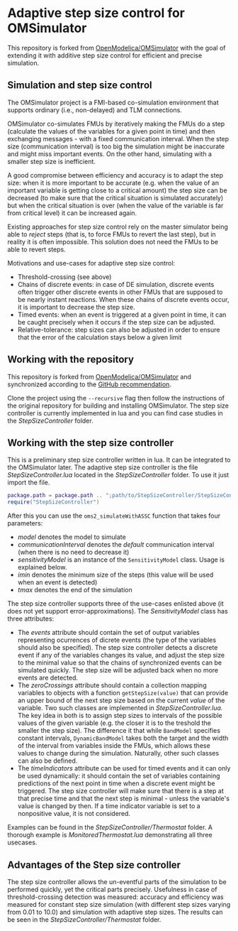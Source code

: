 # Adaptive step size control for OMSimulator

This repository is forked from [OpenModelica/OMSimulator](https://github.com/OpenModelica/OMSimulator) with the goal of extending it with additive step size control for efficient and precise simulation.

## Simulation and step size control

The OMSimulator project is a FMI-based co-simulation environment that supports ordinary (i.e., non-delayed) and TLM connections.

OMSimulator co-simulates FMUs by iteratively making the FMUs do a step (calculate the values of the variables for a given point in time) and then exchanging messages - with a fixed communication interval. When the step size (communication interval) is too big the simulation might be inaccurate and might miss important events. On the other hand, simulating with a smaller step size is inefficient. 

A good compromise between efficiency and accuracy is to adapt the step size: when it is more important to be accurate (e.g. when the value of an important variable is getting close to a critical amount) the step size can be decreased (to make sure that the critical situation is simulated accurately) but when the critical situation is over (when the value of the variable is far from critical level) it can be increased again.

Existing approaches for step size control rely on the master simulator being able to _reject_ steps (that is, to force FMUs to revert the last step), but in reality it is often impossible. This solution does not need the FMUs to be able to revert steps.

Motivations and use-cases for adaptive step size control:
* Threshold-crossing (see above)
* Chains of discrete events: in case of DE simulation, discrete events often trigger other discrete events in other FMUs that are supposed to be nearly instant reactions. When these chains of discrete events occur, it is important to decrease the step size.
* Timed events: when an event is triggered at a given point in time, it can be caught precisely when it occurs if the step size can be adjusted.
* Relative-tolerance: step sizes can also be adjusted in order to ensure that the error of the calculation stays below a given limit

## Working with the repository

This repository is forked from [OpenModelica/OMSimulator](https://github.com/OpenModelica/OMSimulator) and synchronized according to the [GitHub recommendation](https://help.github.com/articles/syncing-a-fork/).

Clone the project using the `--recursive` flag then follow the instructions of the original repository for building and installing OMSimulator. The step size controller is currently implemented in lua and you can find case studies in the _StepSizeController_ folder.

## Working with the step size controller

This is a preliminary step size controller written in lua. It can be integrated to the OMSimulator later. The adaptive step size controller is the file _StepSizeController.lua_ located in the _StepSizeController_ folder. To use it just import the file.

```lua
package.path = package.path .. ";path/to/StepSizeController/StepSizeController.lua"
require("StepSizeController")
```

After this you can use the `oms2_simulateWithASSC` function that takes four parameters:
* _model_ denotes the model to simulate
* _communicationInterval_ denotes the _default_ communication interval (when there is no need to decrease it)
* _sensitivityModel_ is an instance of the `SensitivityModel` class. Usage is explained below.
* _imin_ denotes the minimum size of the steps (this value will be used when an event is detected)
* _tmax_ denotes the end of the simulation

The step size controller supports three of the use-cases enlisted above (it does not yet support error-approximations). The _SensitivityModel_ class has three attributes:
* The _events_ attribute should contain the set of output variables representing ocurrences of dicrete events (the type of the variables should also be specified). The step size controller detects a discrete event if any of the variables changes its value, and adjust the step size to the minimal value so that the chains of synchronized events can be simulated quickly. The step size will be adjusted back when no more events are detected.
* The _zeroCrossings_ attribute should contain a collection mapping variables to objects with a function `getStepSize(value)` that can provide an upper bound of the next step size based on the current _value_ of the variable. Two such classes are implemented in _StepSizeController.lua._ The key idea in both is to assign step sizes to intervals of the possible values of the given variable (e.g. the closer it is to the treshold the smaller the step size). The difference it that while `BandModel` specifies constant intervals, `DynamicBandModel` takes both the target and the width of the interval from variables inside the FMUs, which allows these values to change during the simulation. Naturally, other such classes can also be defined.
* The _timeIndicators_ attribute can be used for timed events and it can only be used dynamically: it should contain the set of variables containing predictions of the next point in time when a discrete event might be triggered. The step size controller will make sure that there is a step at that precise time and that the next step is minimal - unless the variable's value is changed by then. If a time indicator variable is set to a nonpositive value, it is not considered.

Examples can be found in the _StepSizeController/Thermostat_ folder. A thorough example is _MonitoredThermostat.lua_ demonstrating all three usecases.

## Advantages of the Step size controller

The step size controller allows the un-eventful parts of the simulation to be performed quickly, yet the critical parts precisely. Usefulness in case of threshold-crossing detection was measured: accuracy and efficiency was measured for constant step size simulation (with different step sizes varying from 0.01 to 10.0) and simulation with adaptive step sizes. The results can be seen in the _StepSizeController/Thermostat_ folder.
